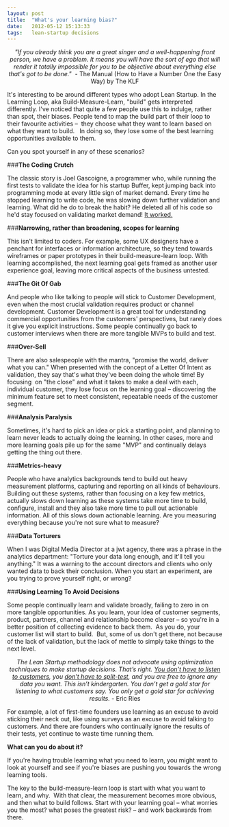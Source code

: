 ```yaml
---
layout: post
title:  "What's your learning bias?"
date:   2012-05-12 15:13:33
tags:   lean-startup decisions
---
```


<p style="text-align: center;"><em>"If you already think you are a great singer and a well-happening front person, we have a problem. It means you will have the sort of ego that will render it totally impossible for you to be objective about everything else that's got to be done." </em> - The Manual (How to Have a Number One the Easy Way) by The KLF</p>
It's interesting to be around different types who adopt Lean Startup. In the Learning Loop, aka Build-Measure-Learn, "build" gets interpreted differently. I've noticed that quite a few people use this to indulge, rather than spot, their biases. People tend to map the build part of their loop to their favourite activities –  they choose what they want to learn based on what they want to build.   In doing so, they lose some of the best learning opportunities available to them.

Can you spot yourself in any of these scenarios?

###<strong>The Coding Crutch</strong>

The classic story is Joel Gascoigne, a programmer who, while running the first tests to validate the idea for his startup Buffer, kept jumping back into programming mode at every little sign of market demand. Every time he stopped learning to write code, he was slowing down further validation and learning. What did he do to break the habit? He deleted all of his code so he'd stay focused on validating market demand! <a href="http://blog.bufferapp.com/idea-to-paying-customers-in-7-weeks-how-we-did-it">It worked.</a>

###<strong>Narrowing, rather than broadening, scopes for learning</strong>

This isn't limited to coders. For example, some UX designers have a penchant for interfaces or information architecture, so they tend towards wireframes or paper prototypes in their build-measure-learn loop. With learning accomplished, the next learning goal gets framed as another user experience goal, leaving more critical aspects of the business untested.

###<strong>The Git Of Gab</strong>

And people who like talking to people will stick to Customer Development, even when the most crucial validation requires product or channel development. Customer Development is a great tool for understanding commercial opportunities from the customers' perspectives, but rarely does it give you explicit instructions. Some people continually go back to customer interviews when there are more tangible MVPs to build and test.

###<strong>Over-Sell</strong>

There are also salespeople with the mantra, "promise the world, deliver what you can." When presented with the concept of a Letter Of Intent as validation, they say that's what they've been doing the whole time! By focusing  on "the close" and what it takes to make a deal with each, individual customer, they lose focus on the learning goal – discovering the minimum feature set to meet consistent, repeatable needs of the customer segment.

###<strong>Analysis Paralysis</strong>

Sometimes, it's hard to pick an idea or pick a starting point, and planning to learn never leads to actually doing the learning. In other cases, more and more learning goals pile up for the same "MVP" and continually delays getting the thing out there.

###<strong>Metrics-heavy</strong>

People who have analytics backgrounds tend to build out heavy measurement platforms, capturing and reporting on all kinds of behaviours. Building out these systems, rather than focusing on a key few metrics, actually slows down learning as these systems take more time to build, configure, install and they also take more time to pull out actionable information. All of this slows down actionable learning. Are you measuring everything because you're not sure what to measure?

###<strong>Data Torturers</strong>

When I was Digital Media Director at a jwt agency, there was a phrase in the analytics department: "Torture your data long enough, and it'll tell you anything." It was a warning to the account directors and clients who only wanted data to back their conclusion. When you start an experiment, are you trying to prove yourself right, or wrong?

###<strong>Using Learning To Avoid Decisions</strong>

Some people continually learn and validate broadly, failing to zero in on more tangible opportunities. As you learn, your idea of customer segments, product, partners, channel and relationship become clearer – so you're in a better position of collecting evidence to back them.  As you do, your customer list will start to build.  But, some of us don't get there, not because of the lack of validation, but the lack of mettle to simply take things to the next level.
<p style="text-align: center;"><em>The Lean Startup methodology does not advocate using optimization techniques to make startup decisions. That’s right. <a href="http://www.startuplessonslearned.com/2008/10/when-not-to-listen-to-your-users-when.html">You don’t have to listen to customers</a>, you <a href="http://www.startuplessonslearned.com/2008/10/when-not-to-listen-to-your-users-when.html">don’t have to split-test</a>, and you are free to ignore any data you want. This isn’t kindergarten. You don’t get a gold star for listening to what customers say. You only get a gold star for achieving results.</em> - Eric Ries</p>
For example,  a lot of first-time founders use learning as an excuse to avoid sticking their neck out, like using surveys as an excuse to avoid talking to customers. And there are founders who continually ignore the results of their tests, yet continue to waste time running them.

<strong>What can you do about it?</strong>

If you're having trouble learning what you need to learn, you might want to look at yourself and see if you're biases are pushing you towards the wrong learning tools.

The key to the build-measure-learn loop is start with what you want to learn, and why.  With that clear, the measurement becomes more obvious, and then what to build follows. Start with your learning goal – what worries you the most? what poses the greatest risk? – and work backwards from there.

&nbsp;
